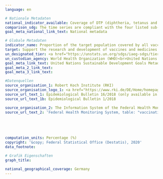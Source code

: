 ```yaml
---
language: en

# Nationale Metadaten
national_indicator_available: Coverage of DTP (diphtheria, tetanus and pertussis) containing vaccine at school entrance <br> Coverage of HPV containing vaccine of 15 years old girls <br> Coverage of measles containing vaccine at school entrance <br> Coverage of pneumococcal conjugate vaccine at school entrance
comparison_sdg: The time series are compliant with the four listed sub-indicators in the global metadata.
goal_meta_national_link_text: National metadata

# Globale Metadaten
indicator_name: Proportion of the target population covered by all vaccines included in their national programme
target: Support the research and development of vaccines and medicines for the communicable and non-communicable diseases that primarily affect developing countries, provide access to affordable essential medicines and vaccines, in accordance with the Doha Declaration on the TRIPS Agreement and Public Health, which affirms the right of developing countries to use to the full the provisions in the Agreement on Trade-Related Aspects of Intellectual Property Rights regarding flexibilities to protect public health, and, in particular, provide access to medicines for all
un_designated_tier: <a href="https://unstats.un.org/sdgs/iaeg-sdgs/tier-classification/" title="Click here for more information on the UN tier classification.">Tier I</a>
un_custodian_agency: World Health Organization (WHO)<br>United Nations International Children's Fund (UNICEF)
goal_meta_link_text: United Nations Sustainable Development Goals Metadata
goal_meta_2_link_text: 
goal_meta_3_link_text: 

#Datenquellen
source_organisation_1: Robert Koch Institute (RKI)
source_organisation_logo_1: <a href="https://www.rki.de/DE/Home/homepage_node.html;jsessionid=897A9328BDF1782EBE1DD1059F3E66E5.2_cid298"><img src="https://g205sdgs.github.io/sdg-indicators/public/OrgImgEn/rki.png" alt="Logo rki" style="height:60px; width:148px" /></a>
source_url_text_1: Epidemiological Bulletin 16/2018 (only available in German)
source_url_text_1b: Epidemiological Bulletin 1/2018

source_organisation_2: The Information System of the Federal Health Monitoring
source_url_text_2: 'Federal Health Monitoring System, table: "vaccination coverage of children presenting their vaccination card at school entry health examinations"'





computation_units: Percentage (%)
copyright: '&copy; Federal Statistical Office (Destatis), 2020'
data_footnote: 

# Grafik Eigenschaften
graph_title: 

national_geographical_coverage: Germany
---
```


